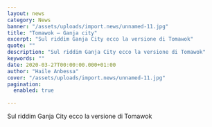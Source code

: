 ```yaml
---
layout: news
category: News
banner: "/assets/uploads/import.news/unnamed-11.jpg"
title: "Tomawok – Ganja city"
excerpt: "Sul riddim Ganja City ecco la versione di Tomawok"
quote: ""
description: "Sul riddim Ganja City ecco la versione di Tomawok"
keywords: ""
date: 2020-03-27T00:00:00.000+01:00
author: "Haile Anbessa"
cover: "/assets/uploads/import.news/unnamed-11.jpg"
pagination:
  enabled: true

---
```


Sul riddim Ganja City ecco la versione di Tomawok